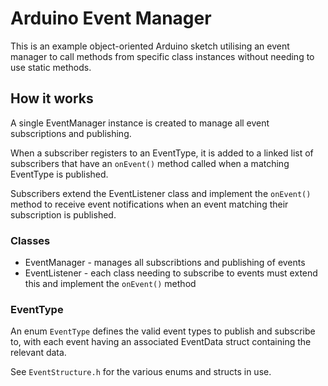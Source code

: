 # Arduino Event Manager

This is an example object-oriented Arduino sketch utilising an event manager to call methods from specific class instances without needing to use static methods.

## How it works

A single EventManager instance is created to manage all event subscriptions and publishing.

When a subscriber registers to an EventType, it is added to a linked list of subscribers that have an ``onEvent()`` method called when a matching EventType is published.

Subscribers extend the EventListener class and implement the ``onEvent()`` method to receive event notifications when an event matching their subscription is published.

### Classes

- EventManager - manages all subscribtions and publishing of events
- EventListener - each class needing to subscribe to events must extend this and implement the ``onEvent()`` method

### EventType

An enum ``EventType`` defines the valid event types to publish and subscribe to, with each event having an associated EventData struct containing the relevant data.

See `EventStructure.h` for the various enums and structs in use.
